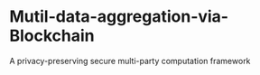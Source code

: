 # Mutil-data-aggregation-via-Blockchain
A privacy-preserving secure multi-party computation framework
